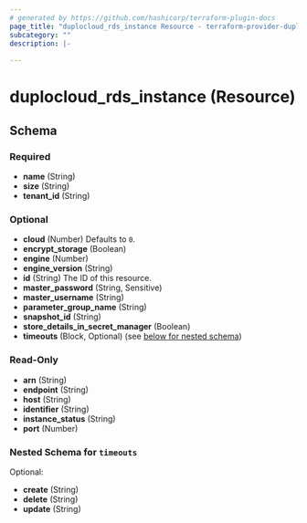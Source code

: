 ```yaml
---
# generated by https://github.com/hashicorp/terraform-plugin-docs
page_title: "duplocloud_rds_instance Resource - terraform-provider-duplocloud"
subcategory: ""
description: |-
  
---
```


# duplocloud_rds_instance (Resource)





<!-- schema generated by tfplugindocs -->
## Schema

### Required

- **name** (String)
- **size** (String)
- **tenant_id** (String)

### Optional

- **cloud** (Number) Defaults to `0`.
- **encrypt_storage** (Boolean)
- **engine** (Number)
- **engine_version** (String)
- **id** (String) The ID of this resource.
- **master_password** (String, Sensitive)
- **master_username** (String)
- **parameter_group_name** (String)
- **snapshot_id** (String)
- **store_details_in_secret_manager** (Boolean)
- **timeouts** (Block, Optional) (see [below for nested schema](#nestedblock--timeouts))

### Read-Only

- **arn** (String)
- **endpoint** (String)
- **host** (String)
- **identifier** (String)
- **instance_status** (String)
- **port** (Number)

<a id="nestedblock--timeouts"></a>
### Nested Schema for `timeouts`

Optional:

- **create** (String)
- **delete** (String)
- **update** (String)


